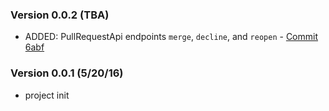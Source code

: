 ### Version 0.0.2 (TBA)

* ADDED: PullRequestApi endpoints `merge`, `decline`, and `reopen` - [Commit 6abf](https://github.com/cdancy/bitbucket-rest/commit/6abf1c2d291ef0e4093d57affbe33099dd9be668)

### Version 0.0.1 (5/20/16)

* project init

